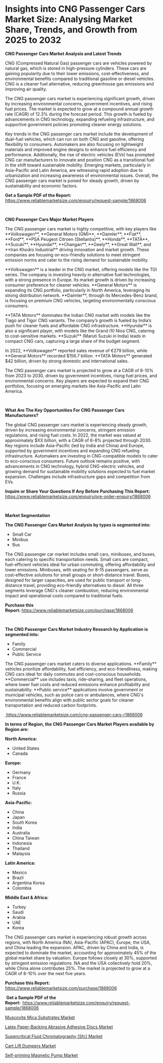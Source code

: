 <p><h1>Insights into CNG Passenger Cars Market Size: Analysing Market Share, Trends, and Growth from 2025 to 2032</h1></p><p><strong>CNG Passenger Cars Market Analysis and Latest Trends</strong></p>
<p><p>CNG (Compressed Natural Gas) passenger cars are vehicles powered by natural gas, which is stored in high-pressure cylinders. These cars are gaining popularity due to their lower emissions, cost-effectiveness, and environmental benefits compared to traditional gasoline or diesel vehicles. CNG is a cleaner fuel alternative, reducing greenhouse gas emissions and improving air quality.</p><p>The CNG passenger cars market is experiencing significant growth, driven by increasing environmental concerns, government incentives, and rising fuel prices. The market is expected to grow at a compound annual growth rate (CAGR) of 12.3% during the forecast period. This growth is fueled by advancements in CNG technology, expanding refueling infrastructure, and supportive government policies promoting cleaner energy solutions.</p><p>Key trends in the CNG passenger cars market include the development of dual-fuel vehicles, which can run on both CNG and gasoline, offering flexibility to consumers. Automakers are also focusing on lightweight materials and improved engine designs to enhance fuel efficiency and performance. Additionally, the rise of electric vehicles (EVs) has prompted CNG car manufacturers to innovate and position CNG as a transitional fuel in the shift toward sustainable mobility. Emerging markets, particularly in Asia-Pacific and Latin America, are witnessing rapid adoption due to urbanization and increasing awareness of environmental issues. Overall, the CNG passenger cars market is poised for steady growth, driven by sustainability and economic factors.</p></p>
<p><strong>Get a Sample PDF of the Report:&nbsp;</strong> <a href="https://www.reliablemarketsize.com/enquiry/request-sample/1868006?utm_campaign=1901&utm_medium=2&utm_source=Github&utm_content=ia&utm_term=22012025&utm_id=cng-passenger-cars">https://www.reliablemarketsize.com/enquiry/request-sample/1868006</a></p>
<p>&nbsp;</p>
<p><strong>CNG Passenger Cars Major Market Players</strong></p>
<p><p>The CNG passenger cars market is highly competitive, with key players like **Volkswagen**, **General Motors (GM)**, **Daimler**, **Fiat**, **Ford**, **PSA Peugeot Citroen (Stellantis)**, **Honda**, **TATA**, **Suzuki**, **Hyundai**, **Changan**, **Geely**, **Great Wall**, and **Iran Khodro Industrial** driving innovation and market growth. These companies are focusing on eco-friendly solutions to meet stringent emission norms and cater to the rising demand for sustainable mobility.</p><p>**Volkswagen** is a leader in the CNG market, offering models like the TGI series. The company is investing heavily in alternative fuel technologies, with a strong presence in Europe. Its market growth is driven by increasing consumer preference for cleaner vehicles. **General Motors** is expanding its CNG portfolio, particularly in North America, leveraging its strong distribution network. **Daimler**, through its Mercedes-Benz brand, is focusing on premium CNG vehicles, targeting environmentally conscious consumers.</p><p>**TATA Motors** dominates the Indian CNG market with models like the Tiago and Tigor CNG variants. The company’s growth is fueled by India’s push for cleaner fuels and affordable CNG infrastructure. **Hyundai** is also a significant player, with models like the Grand i10 Nios CNG, catering to cost-sensitive markets. **Suzuki** (Maruti Suzuki in India) leads in compact CNG cars, capturing a large share of the budget segment.</p><p>In 2022, **Volkswagen** reported sales revenue of €279 billion, while **General Motors** recorded $156.7 billion. **TATA Motors** generated $42 billion, driven by strong domestic and international sales.</p><p>The CNG passenger cars market is projected to grow at a CAGR of 8-10% from 2023 to 2030, driven by government incentives, rising fuel prices, and environmental concerns. Key players are expected to expand their CNG portfolios, focusing on emerging markets like Asia-Pacific and Latin America.</p></p>
<p>&nbsp;</p>
<p><strong>What Are The Key Opportunities For CNG Passenger Cars Manufacturers?</strong></p>
<p><p>The global CNG passenger cars market is experiencing steady growth, driven by increasing environmental concerns, stringent emission regulations, and rising fuel costs. In 2022, the market was valued at approximately $XX billion, with a CAGR of 6-8% projected through 2030. Key regions include Asia-Pacific (led by India and China) and Europe, supported by government incentives and expanding CNG refueling infrastructure. Automakers are investing in CNG-compatible models to cater to eco-conscious consumers. Future outlook remains positive, with advancements in CNG technology, hybrid CNG-electric vehicles, and growing demand for sustainable mobility solutions expected to fuel market expansion. Challenges include infrastructure gaps and competition from EVs.</p></p>
<p><strong>Inquire or Share Your Questions If Any Before Purchasing This Report:</strong> <a href="https://www.reliablemarketsize.com/enquiry/pre-order-enquiry/1868006?utm_campaign=1901&utm_medium=2&utm_source=Github&utm_content=ia&utm_term=22012025&utm_id=cng-passenger-cars">https://www.reliablemarketsize.com/enquiry/pre-order-enquiry/1868006</a></p>
<p>&nbsp;</p>
<p><strong>Market Segmentation</strong></p>
<p><strong>The CNG Passenger Cars Market Analysis by types is segmented into:</strong></p>
<p><ul><li>Small Car</li><li>Minibus</li><li>Bus</li></ul></p>
<p><p>The CNG passenger car market includes small cars, minibuses, and buses, each catering to specific transportation needs. Small cars are compact, fuel-efficient vehicles ideal for urban commuting, offering affordability and lower emissions. Minibuses, with seating for 8-15 passengers, serve as cost-effective solutions for small groups or short-distance travel. Buses, designed for larger capacities, are used for public transport or long-distance travel, providing eco-friendly alternatives to diesel. All three segments leverage CNG's cleaner combustion, reducing environmental impact and operational costs compared to traditional fuels.</p></p>
<p><strong>Purchase this Report:&nbsp;</strong><a href="https://www.reliablemarketsize.com/purchase/1868006?utm_campaign=1901&utm_medium=2&utm_source=Github&utm_content=ia&utm_term=22012025&utm_id=cng-passenger-cars">https://www.reliablemarketsize.com/purchase/1868006</a></p>
<p>&nbsp;</p>
<p><strong>The CNG Passenger Cars Market Industry Research by Application is segmented into:</strong></p>
<p><ul><li>Family</li><li>Commercial</li><li>Public Service</li></ul></p>
<p><p>The CNG passenger cars market caters to diverse applications. **Family** vehicles prioritize affordability, fuel efficiency, and eco-friendliness, making CNG cars ideal for daily commutes and cost-conscious households. **Commercial** use includes taxis, ride-sharing, and fleet operations, where lower fuel costs and reduced emissions enhance profitability and sustainability. **Public service** applications involve government or municipal vehicles, such as police cars or ambulances, where CNG's environmental benefits align with public sector goals for cleaner transportation and reduced carbon footprints.</p></p>
<p><a href="https://www.reliablemarketsize.com/cng-passenger-cars-r1868006?utm_campaign=1901&utm_medium=2&utm_source=Github&utm_content=ia&utm_term=22012025&utm_id=cng-passenger-cars">&nbsp;https://www.reliablemarketsize.com/cng-passenger-cars-r1868006</a></p>
<p><strong>In terms of Region, the CNG Passenger Cars Market Players available by Region are:</strong></p>
<p>
    <p> <strong> North America: </strong>
        <ul>
            <li>United States</li>
            <li>Canada</li>
        </ul>
        </p> 
    <p> <strong> Europe: </strong>
        <ul>
            <li>Germany</li>
            <li>France</li>
            <li>U.K.</li>
            <li>Italy</li>
            <li>Russia</li>
        </ul>
        </p> 
    <p> <strong> Asia-Pacific: </strong>
        <ul>
            <li>China</li>
            <li>Japan</li>
            <li>South Korea</li>
            <li>India</li>
            <li>Australia</li>
            <li>China Taiwan</li>
            <li>Indonesia</li>
            <li>Thailand</li>
            <li>Malaysia</li>
        </ul>
        </p> 
    <p> <strong> Latin America: </strong>
        <ul>
            <li>Mexico</li>
            <li>Brazil</li>
            <li>Argentina Korea</li>
            <li>Colombia</li>
        </ul>
        </p> 
    <p> <strong> Middle East & Africa: </strong>
        <ul>
            <li>Turkey</li>
            <li>Saudi</li>
            <li>Arabia</li>
            <li>UAE</li>
            <li>Korea</li>
        </ul>
    </p>
    </p>
<p><p>The CNG passenger cars market is experiencing robust growth across regions, with North America (NA), Asia-Pacific (APAC), Europe, the USA, and China leading the expansion. APAC, driven by China and India, is expected to dominate the market, accounting for approximately 45% of the global market share by valuation. Europe follows closely at 30%, supported by stringent emission regulations. NA and the USA collectively hold 20%, while China alone contributes 25%. The market is projected to grow at a CAGR of 8-10% over the next five years.</p></p>
<p><strong>Purchase this Report: </strong><a href="https://www.reliablemarketsize.com/purchase/1868006?utm_campaign=1901&utm_medium=2&utm_source=Github&utm_content=ia&utm_term=22012025&utm_id=cng-passenger-cars">https://www.reliablemarketsize.com/purchase/1868006</a></p>
<p>&nbsp;<strong>Get a Sample PDF of the Report:&nbsp;&nbsp;</strong><a href="https://www.reliablemarketsize.com/enquiry/request-sample/1868006?utm_campaign=1901&utm_medium=2&utm_source=Github&utm_content=ia&utm_term=22012025&utm_id=cng-passenger-cars">https://www.reliablemarketsize.com/enquiry/request-sample/1868006</a></p>
<p><strong></strong></p>
<p><p><a href="https://www.linkedin.com/pulse/future-outlook-muscovite-mica-substrates-market-size-estimated-ynlnc?utm_campaign=1901&utm_medium=2&utm_source=Github&utm_content=ia&utm_term=22012025&utm_id=cng-passenger-cars">Muscovite Mica Substrates Market</a></p><p><a href="https://www.linkedin.com/pulse/complete-analysis-latex-paper-backing-abrasive-adhesive-discs-kbarf?utm_campaign=1901&utm_medium=2&utm_source=Github&utm_content=ia&utm_term=22012025&utm_id=cng-passenger-cars">Latex Paper-Backing Abrasive Adhesive Discs Market</a></p><p><a href="https://www.linkedin.com/pulse/future-supercritical-fluid-chromatography-sfc-market-1nvkc?utm_campaign=1901&utm_medium=2&utm_source=Github&utm_content=ia&utm_term=22012025&utm_id=cng-passenger-cars">Supercritical Fluid Chromatography (Sfc) Market</a></p><p><a href="https://www.linkedin.com/pulse/cart-lift-dumpers-market-analysis-trends-development-insights-snkef?utm_campaign=1901&utm_medium=2&utm_source=Github&utm_content=ia&utm_term=22012025&utm_id=cng-passenger-cars">Cart Lift Dumpers Market</a></p><p><a href="https://www.linkedin.com/pulse/self-priming-magnetic-pump-market-includes-complete-analysis-size-a2nie?utm_campaign=1901&utm_medium=2&utm_source=Github&utm_content=ia&utm_term=22012025&utm_id=cng-passenger-cars">Self-priming Magnetic Pump Market</a></p></p>